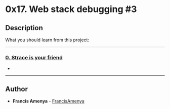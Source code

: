 # 0x17. Web stack debugging #3

## Description
What you should learn from this project:

---

### [0. Strace is your friend](./0-strace_is_your_friend.pp)
* 

---

## Author
* **Francis Amenya** - [FrancisAmenya](https://github.com/FrancisAmenya)

